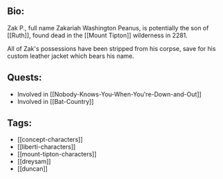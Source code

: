 ## Bio:

Zak P., full name Zakariah Washington Peanus, is potentially the son of [[Ruth]], found dead in the [[Mount Tipton]] wilderness in 2281.

All of Zak's possessions have been stripped from his corpse, save for his custom leather jacket which bears his name.

## Quests:

- Involved in [[Nobody-Knows-You-When-You're-Down-and-Out]]
- Involved in [[Bat-Country]]

## Tags:

- [[concept-characters]]
- [[liberti-characters]]
- [[mount-tipton-characters]]
- [[dreysam]]
- [[duncan]]
